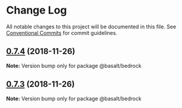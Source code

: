 # Change Log

All notable changes to this project will be documented in this file.
See [Conventional Commits](https://conventionalcommits.org) for commit guidelines.

## [0.7.4](https://bitbucket.org/basaltinc/bedrock/compare/v0.7.3...v0.7.4) (2018-11-26)

**Note:** Version bump only for package @basalt/bedrock





## [0.7.3](https://bitbucket.org/basaltinc/bedrock/compare/v0.7.2...v0.7.3) (2018-11-26)

**Note:** Version bump only for package @basalt/bedrock
